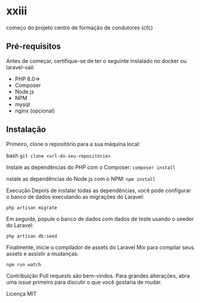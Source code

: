 # xxiii 
começo do projeto
centro de formação de condutores (cfc)


## Pré-requisitos

Antes de começar, certifique-se de ter o seguinte instalado no docker ou laravel-sail:
- PHP 8.0=>
- Composer
- Node.js
- NPM
- mysql
- nginx (opcional)

## Instalação

Primeiro, clone o repositório para a sua máquina local:

bash
```git clone <url-do-seu-repositório>```

Instale as dependências do PHP com o Composer:
```composer install```

nstale as dependências do Node.js com o NPM:
```npm install```

Execução
Depois de instalar todas as dependências, você pode configurar o banco de dados executando as migrações do Laravel:

```php artisan migrate```

Em seguida, popule o banco de dados com dados de teste usando o seeder do Laravel:

```php artisan db:seed```

Finalmente, inicie o compilador de assets do Laravel Mix para compilar seus assets e assistir a mudanças:

```npm run watch```

Contribuição
Pull requests são bem-vindos. Para grandes alterações, abra uma issue primeiro para discutir o que você gostaria de mudar.

Licença
MIT
